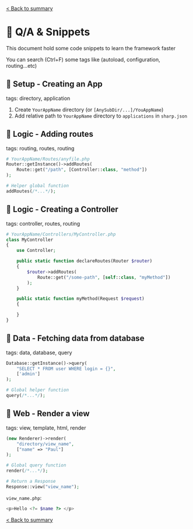 [< Back to summary](../README.md)

# 💬 Q/A & Snippets

This document hold some code snippets to learn the framework faster

You can search (Ctrl+F) some tags like (autoload, configuration, routing...etc)

## 🔵 Setup - Creating an App

tags: directory, application

1. Create `YourAppName` directory (or `[AnySubDir/...]/YouAppName`)
2. Add relative path to `YourAppName` directory to `applications` in `sharp.json`

## 🔵 Logic - Adding routes

tags: routing, routes, routing

```php
# YourAppName/Routes/anyfile.php
Router::getInstance()->addRoutes(
    Route::get("/path", [Controller::class, "method"])
);

# Helper global function
addRoutes(/*...*/);
```

## 🔵 Logic - Creating a Controller

tags: controller, routes, routing

```php
# YourAppName/Controllers/MyController.php
class MyController
{
    use Controller;

    public static function declareRoutes(Router $router)
    {
        $router->addRoutes(
            Route::get("/some-path", [self::class, "myMethod"])
        );
    }

    public static function myMethod(Request $request)
    {

    }
}
```

## 🔵 Data - Fetching data from database

tags: data, database, query

```php
Database::getInstance()->query(
    "SELECT * FROM user WHERE login = {}",
    ['admin']
);

# Global helper function
query(/*...*/);
```

## 🔵 Web - Render a view

tags: view, template, html, render

```php
(new Renderer)->render(
    "directory/view_name",
    ["name" => "Paul"]
);

# Global query function
render(/*...*/);

# Return a Response
Response::view("view_name");
```
`view_name.php`:
```php
<p>Hello <?= $name ?> </p>
```

[< Back to summary](../README.md)